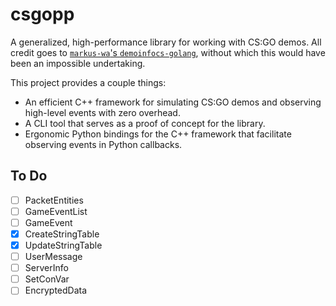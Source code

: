 # csgopp

A generalized, high-performance library for working with CS:GO demos. All credit goes to [`markus-wa`'s `demoinfocs-golang`](https://github.com/markus-wa/demoinfocs-golang), without which this would have been an impossible undertaking.

This project provides a couple things:

- An efficient C++ framework for simulating CS:GO demos and observing high-level events with zero overhead.
- A CLI tool that serves as a proof of concept for the library.
- Ergonomic Python bindings for the C++ framework that facilitate observing events in Python callbacks.

## To Do

- [ ] PacketEntities
- [ ] GameEventList
- [ ] GameEvent
- [x] CreateStringTable
- [x] UpdateStringTable
- [ ] UserMessage
- [ ] ServerInfo
- [ ] SetConVar
- [ ] EncryptedData
